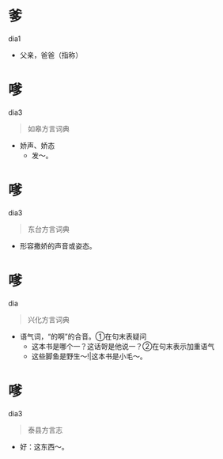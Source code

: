 # 爹
dia1
- 父亲，爸爸（指称）

# 嗲
dia3
> 如皋方言词典
- 娇声、娇态
  - 发～。

# 嗲
dia3
> 东台方言词典
- 形容撒娇的声音或姿态。

# 嗲
dia
> 兴化方言词典
- 语气词，“的啊”的合音。①在句末表疑问
  - 这本书是哪个一？这话哿是他说一？②在句末表示加重语气
  - 这些脚鱼是野生～!|这本书是小毛～。

# 嗲
dia3
> 泰县方言志
- 好：这东西～。
